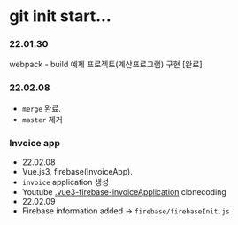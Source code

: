 # git init start...

### 22.01.30
webpack - build 예제 프로젝트(계산프로그램) 구현 [완료]

### 22.02.08
- `merge` 완료.
- `master` 제거

### Invoice app
- 22.02.08<br>
- Vue.js3, firebase(InvoiceApp).<br>
- `invoice` application 생성<br>
- Youtube <a href="https://www.youtube.com/watch?v=vsJtN54aA7w&t=3735">.vue3-firebase-invoiceApplication</a> clonecoding<br>
- 22.02.09<br>
- Firebase information added -> `firebase/firebaseInit.js`<br>
